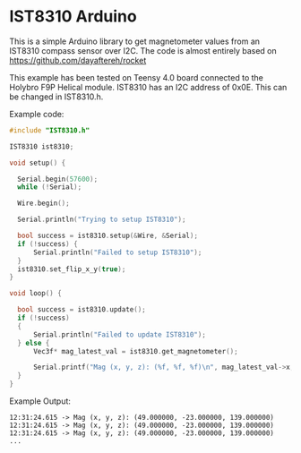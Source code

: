IST8310 Arduino
===============

This is a simple Arduino library to get magnetometer values from an IST8310 compass sensor over I2C.
The code is almost entirely based on https://github.com/dayaftereh/rocket

This example has been tested on Teensy 4.0 board connected to the Holybro F9P Helical module. 
IST8310 has an I2C address of 0x0E. This can be changed in IST8310.h.

Example code:
```cpp
#include "IST8310.h"

IST8310 ist8310;

void setup() {

  Serial.begin(57600); 
  while (!Serial);   

  Wire.begin();

  Serial.println("Trying to setup IST8310");

  bool success = ist8310.setup(&Wire, &Serial);
  if (!success) {
      Serial.println("Failed to setup IST8310");
  }
  ist8310.set_flip_x_y(true);
}

void loop() {

  bool success = ist8310.update();
  if (!success)
  {
      Serial.println("Failed to update IST8310");
  } else {
      Vec3f* mag_latest_val = ist8310.get_magnetometer();

      Serial.printf("Mag (x, y, z): (%f, %f, %f)\n", mag_latest_val->x, mag_latest_val->y, mag_latest_val->z);
  }
}
```

Example Output:

```
12:31:24.615 -> Mag (x, y, z): (49.000000, -23.000000, 139.000000)
12:31:24.615 -> Mag (x, y, z): (49.000000, -23.000000, 139.000000)
12:31:24.615 -> Mag (x, y, z): (49.000000, -23.000000, 139.000000)
... 

```

